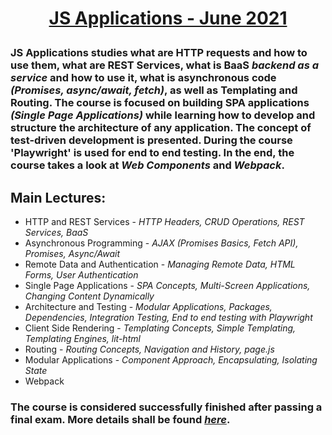 # **<p align="center"><a href = "https://softuni.bg/trainings/3348/js-applications-june-2021" target="_blank">JS Applications - June 2021</a></p>**

### **JS Applications** studies what are HTTP requests and how to use them, what are REST Services, what is BaaS *backend as a service* and how to use it, what is asynchronous code *(Promises, async/await, fetch)*, as well as **Templating** and **Routing**. The course is focused on building SPA applications *(Single Page Applications)* while learning how to develop and structure the architecture of any application. The concept of test-driven development is presented. During the course 'Playwright' is used for end to end testing. In the end, the course takes a look at *Web Components* and *Webpack*.

## Main Lectures: 
*  HTTP and REST Services - *HTTP Headers, CRUD Operations, REST Services, BaaS*
*  Asynchronous Programming - *AJAX (Promises Basics, Fetch API), Promises, Async/Await*
*  Remote Data and Authentication - *Managing Remote Data, HTML Forms, User Authentication*
*  Single Page Applications - *SPA Concepts, Multi-Screen Applications, Changing Content Dynamically*
*  Architecture and Testing - *Modular Applications, Packages, Dependencies, Integration Testing, End to end testing with Playwright*
*  Client Side Rendering - *Templating Concepts, Simple Templating, Templating Engines, lit-html*
* Routing - *Routing Concepts, Navigation and History, page.js*
* Modular Applications - *Component Approach, Encapsulating, Isolating State*
* Webpack


### The course is considered successfully finished after passing a final exam. More details shall be found <a href = "https://softuni.bg/trainings/courses" target="_blank">*here*</a>.
